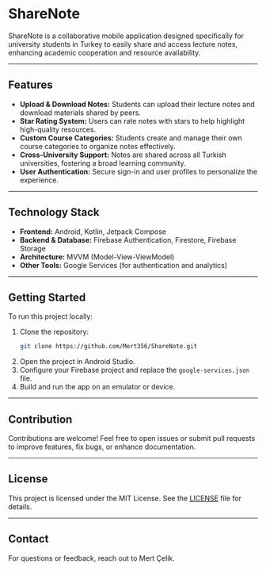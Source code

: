 
# ShareNote

ShareNote is a collaborative mobile application designed specifically for university students in Turkey to easily share and access lecture notes, enhancing academic cooperation and resource availability.

---

## Features

- **Upload & Download Notes:** Students can upload their lecture notes and download materials shared by peers.
- **Star Rating System:** Users can rate notes with stars to help highlight high-quality resources.
- **Custom Course Categories:** Students create and manage their own course categories to organize notes effectively.
- **Cross-University Support:** Notes are shared across all Turkish universities, fostering a broad learning community.
- **User Authentication:** Secure sign-in and user profiles to personalize the experience.

---

## Technology Stack

- **Frontend:** Android, Kotlin, Jetpack Compose
- **Backend & Database:** Firebase Authentication, Firestore, Firebase Storage
- **Architecture:** MVVM (Model-View-ViewModel)
- **Other Tools:** Google Services (for authentication and analytics)

---

## Getting Started

To run this project locally:

1. Clone the repository:
   ```bash
   git clone https://github.com/Mert356/ShareNote.git
   ```
2. Open the project in Android Studio.
3. Configure your Firebase project and replace the `google-services.json` file.
4. Build and run the app on an emulator or device.

---

## Contribution

Contributions are welcome! Feel free to open issues or submit pull requests to improve features, fix bugs, or enhance documentation.

---

## License

This project is licensed under the MIT License. See the [LICENSE](LICENSE) file for details.

---

## Contact

For questions or feedback, reach out to Mert Çelik.
